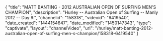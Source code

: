 {
    "title": "MATT BANTING - 2012 AUSTRALIAN OPEN OF SURFING MEN'S CHAMPION",
    "description": "Hurley -- Australian Open of Surfing -- Manly 2012 -- Day 9.",
    "channelid": "158318",
    "videoid": "6419540",
    "date_created": "1444154647",
    "date_modified": "1450147343",
    "type": "captivate",
    "layout": "channelVideo",
    "url": "\/hurley\/matt-banting-2012-australian-open-of-surfing-men-s-champion\/158318-6419540"
}